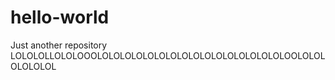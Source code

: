# hello-world
Just another repository
LOLOLOLLOLOLOOOLOLOLOLOLOLOLOLOLOLOLOLOLOLOLOLOLOOLOLOLOLOLOLOL
